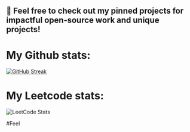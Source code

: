 ## 🚀 Feel free to check out my pinned projects for impactful open-source work and unique projects!

# My Github stats:
[![GitHub Streak](https://streak-stats.demolab.com?user=CarlosGuzman01&theme=dark)](https://git.io/streak-stats)


#  My Leetcode stats:
![LeetCode Stats](https://leetcard.jacoblin.cool/CarlosGuzman01?theme=dark&font=Cuprum&ext=heatmap)

#Feel 
